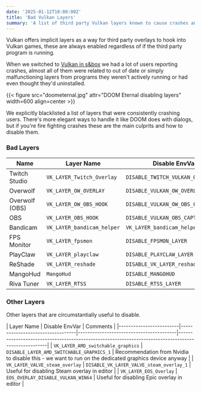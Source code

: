 ```yaml
---
date: '2025-01-12T10:00:00Z'
title: 'Bad Vulkan Layers'
summary: 'A list of third party Vulkan layers known to cause crashes and how to disable them.'
---
```


Vulkan offers implicit layers as a way for third party overlays to hook into Vulkan games, these are always enabled regardless of if the third party program is running.

When we switched to [Vulkan in s&box](https://sbox.game/news/vulkan) we had a lot of users reporting crashes, almost all of them were related to out of date or simply malfunctioning layers from programs they weren't actively running or had even thought they'd uninstalled.

{{< figure src="doometernal.jpg" attr="DOOM Eternal disabling layers" width=600 align=center >}}

We explicitly blacklisted a list of layers that were consistently crashing users. There's more elegant ways to handle it like DOOM does with dialogs, but if you're fire fighting crashes these are the main culprits and how to disable them.

### Bad Layers

| Name           | Layer Name                 | Disable EnvVar                     |
|----------------|----------------------------|------------------------------------|
| Twitch Studio  | `VK_LAYER_Twitch_Overlay`  | `DISABLE_TWITCH_VULKAN_OVERLAY`    |
| Overwolf       | `VK_LAYER_OW_OVERLAY`      | `DISABLE_VULKAN_OW_OVERLAY_LAYER`  |
| Overwolf (OBS) | `VK_LAYER_OW_OBS_HOOK`     | `DISABLE_VULKAN_OW_OBS_CAPTURE`    |
| OBS            | `VK_LAYER_OBS_HOOK`        | `DISABLE_VULKAN_OBS_CAPTURE`       |
| Bandicam       | `VK_LAYER_bandicam_helper` | `VK_LAYER_bandicam_helper_DEBUG_1` |
| FPS Monitor    | `VK_LAYER_fpsmon`          | `DISABLE_FPSMON_LAYER`             |
| PlayClaw       | `VK_LAYER_playclaw`        | `DISABLE_PLAYCLAW_LAYER`           |
| ReShade        | `VK_LAYER_reshade`         | `DISABLE_VK_LAYER_reshade_1`       |
| MangoHud       | `MangoHud`                 | `DISABLE_MANGOHUD`                 |
| Riva Tuner     | `VK_LAYER_RTSS`            | `DISABLE_RTSS_LAYER`               |

### Other Layers

Other layers that are circumstantially useful to disable.

| Layer Name                       | Disable EnvVar                          | Comments                                                                                            |
|-------------------------|----------------------------------|-----------------------------------------|-----------------------------------------------------------------------------------------------------|
|  `VK_LAYER_AMD_switchable_graphics` | `DISABLE_LAYER_AMD_SWITCHABLE_GRAPHICS_1` | Recommendation from Nvidia to disable this - we want to run on the dedicated graphics device anyway |
| `VK_LAYER_VALVE_steam_overlay`     | `DISABLE_VK_LAYER_VALVE_steam_overlay_1`  | Useful for disabling Steam overlay in editor                                                        |
| `VK_LAYER_EOS_Overlay`             | `EOS_OVERLAY_DISABLE_VULKAN_WIN64`        | Useful for disabling Epic overlay in editor                                                        |
